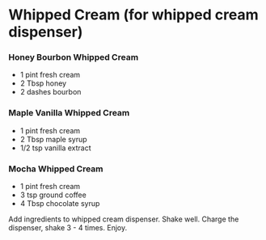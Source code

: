 # Whipped Cream (for whipped cream dispenser)

### Honey Bourbon Whipped Cream

* 1 pint fresh cream
* 2 Tbsp honey
* 2 dashes bourbon

### Maple Vanilla Whipped Cream

* 1 pint fresh cream
* 2 Tbsp maple syrup
* 1/2 tsp vanilla extract

### Mocha Whipped Cream

* 1 pint fresh cream
* 3 tsp ground coffee
* 4 Tbsp chocolate syrup

Add ingredients to whipped cream dispenser. Shake well. Charge the dispenser,
shake 3 - 4 times. Enjoy.
